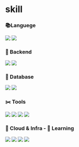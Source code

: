 # skill<br>

### 📚Languege <br>
<img src="https://img.shields.io/badge/Java-ED8B00?style=for-the-badge&logo=openjdk&logoColor=white"/> <img src="https://img.shields.io/badge/Python-14354C?style=for-the-badge&logo=python&logoColor=white"/>

### 📐 Backend <br>
<img src="https://img.shields.io/badge/Spring-6DB33F?style=for-the-badge&logo=spring&logoColor=white"/> <img src="https://img.shields.io/badge/flask-000000?style=for-the-badge&logo=flask&logoColor=white"/>

### 💾 Database <br>
<img src="https://img.shields.io/badge/MySQL-00000F?style=for-the-badge&logo=mysql&logoColor=white"/> <img src="https://img.shields.io/badge/PostgreSQL-4169E1?style=for-the-badge&logo=postgresql&logoColor=white"/>

### ✂️ Tools <br>
<img src="https://img.shields.io/badge/GitHub-100000?style=for-the-badge&logo=github&logoColor=white"/> <img src="https://img.shields.io/badge/Notion-000000?style=for-the-badge&logo=notion&logoColor=white"/> <img src="https://img.shields.io/badge/Slack-4A154B?style=for-the-badge&logo=slack&logoColor=white"/> <img src="https://img.shields.io/badge/jira-0052CC?style=for-the-badge&logo=jira&logoColor=white"/>

### 🏢 Cloud & Infra - 🏃 Learning <br>
<img src="https://img.shields.io/badge/amazon-FF9900.svg?style=for-the-badge&logo=aws&logoColor=white"/> <img src="https://img.shields.io/badge/docker-%230db7ed.svg?style=for-the-badge&logo=docker&logoColor=white"/> <img src="https://img.shields.io/badge/Jenkins-D24939?style=for-the-badge&logo=Jenkins&logoColor=white"/> <img src="https://img.shields.io/badge/kubernetes-%23326ce5.svg?style=for-the-badge&logo=kubernetes&logoColor=white"/> <br>
